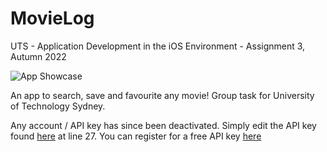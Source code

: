 # MovieLog
UTS - Application Development in the iOS Environment - Assignment 3, Autumn 2022

![App Showcase](https://i.imgur.com/9lmU7Lo.png)

An app to search, save and favourite any movie!
Group task for University of Technology Sydney. 

Any account / API key has since been deactivated. 
Simply edit the API key found [here](https://github.com/james-samios/MovieLog/blob/main/MovieLog/API/DBConnector.swift) at line 27. You can register for a free API key [here](https://themoviedb.org)
